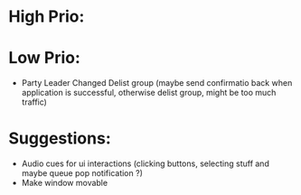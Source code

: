 # High Prio:


# Low Prio:
* Party Leader Changed Delist group (maybe send confirmatio back when application is successful, otherwise delist group, might be too much traffic)

# Suggestions:

* Audio cues for ui interactions (clicking buttons, selecting stuff and maybe queue pop notification ?)
* Make window movable